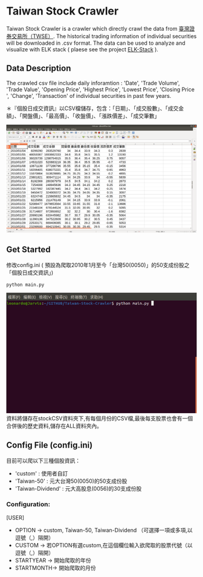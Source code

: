 # Taiwan Stock Crawler
Taiwan Stock Crawler is a crawler which directly crawl the data from [臺灣證券交易所（TWSE）](http://www.twse.com.tw). The historical trading information of individual securities will be downloaded in .csv format. The data can be used to analyze and visualize with ELK stack ( plaese see the project [ELK-Stack](https://github.com/ga642381/ELK-Stack) ).

## Data Description
The crawled csv file include daily inforamtion : 'Date', 'Trade Volume', 'Trade Value', 'Opening Price', 'Highest Price', 'Lowest Price', 'Closing Price ', 'Change', 'Transaction' of individual securities in past few years. 

＊『個股日成交資訊』以CSV檔儲存，包含：「日期」、「成交股數」、「成交金額」、「開盤價」、「最高價」、「收盤價」、「漲跌價差」、「成交筆數」

 ![image](https://github.com/ga642381/Taiwan-Stock-Crawler/blob/master/github_material/data_description.png?raw=true)
## Get Started

修改config.ini ( 預設為爬取2010年1月至今「台灣50(0050)」的50支成份股之「個股日成交資訊」)

 ```bash 
 python main.py 
 ```
 ![image](https://github.com/ga642381/Taiwan-Stock-Crawler/blob/master/github_material/main.gif?raw=true)<br>
資料將儲存在stockCSV資料夾下,有每個月份的CSV檔,最後每支股票也會有一個合併後的歷史資料,儲存在ALL資料夾內。


## Config File (config.ini)

目前可以爬以下三種個股資訊：
* 'custom'          :  使用者自訂
* 'Taiwan-50'       :  元大台灣50(0050)的50支成份股
* 'Taiwan-Dividend' :  元大高股息(0056)的30支成份股


### Configuration:

[USER]
* OPTION    -> custom, Taiwan-50, Taiwan-Dividend （可選擇一項或多項,以逗號（,）隔開）
* CUSTOM    -> 若OPTION有選custom,在這個欄位輸入欲爬取的股票代號（以逗號（,）隔開）
* STARTYEAR -> 開始爬取的年份
* STARTMONTH-> 開始爬取的月份
